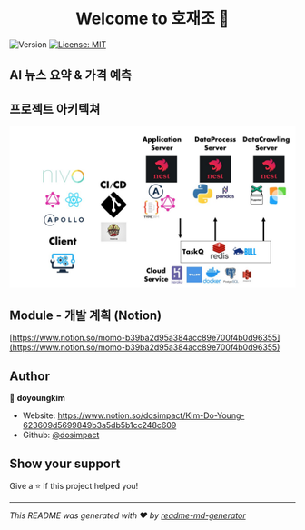 <h1 align="center">Welcome to 호재조 🚀</h1>
<p>
  <img alt="Version" src="https://img.shields.io/badge/version-0.0.1-blue.svg?cacheSeconds=2592000" />
  <a href="#" target="_blank">
    <img alt="License: MIT" src="https://img.shields.io/badge/License-MIT-yellow.svg" />
  </a>
</p>

## AI 뉴스 요약 & 가격 예측

## 프로젝트 아키텍쳐

![arc](./arc.JPG)

## Module - 개발 계획 (Notion)

[https://www.notion.so/momo-b39ba2d95a384acc89e700f4b0d96355](https://www.notion.so/momo-b39ba2d95a384acc89e700f4b0d96355)

</details>

## Author

👤 **doyoungkim**

- Website: https://www.notion.so/dosimpact/Kim-Do-Young-623609d5699849b3a5db5b1cc248c609
- Github: [@dosimpact](https://github.com/dosimpact)

## Show your support

Give a ⭐️ if this project helped you!

---

_This README was generated with ❤️ by [readme-md-generator](https://github.com/kefranabg/readme-md-generator)_

```

```
